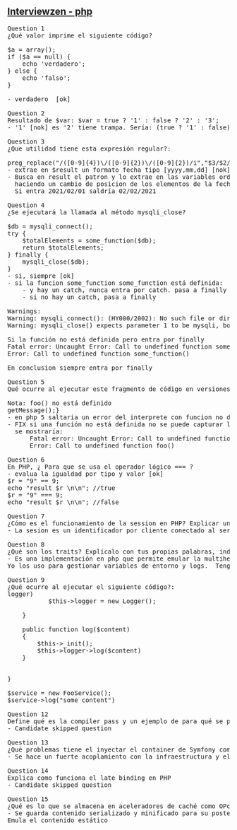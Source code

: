 ## [Interviewzen - php](https://www.interviewzen.com/interview/56fvshF)
<pre style="margin:0; padding: 0;">
Question 1
¿Qué valor imprime el siguiente código?

$a = array();
if ($a == null) { 
    echo 'verdadero';
} else {
    echo 'falso';
}

- verdadero  [ok]

Question 2
Resultado de $var: $var = true ? '1' : false ? '2' : '3';
- '1' [nok] es '2' tiene trampa. Sería: (true ? '1' : false) ? '2' : '3';

Question 3
¿Que utilidad tiene esta expresión regular?:

preg_replace("/([0-9]{4})\/([0-9]{2})\/([0-9]{2})/i","$3/$2/$1",$result);
- extrae en $result un formato fecha tipo [yyyy,mm,dd] [nok]
- Busca en result el patron y lo extrae en las variables ordenadas \$3 \$2 \$1, 1:año, 2:mes, 3:día con estas variables definidas se forma el string de remplazo
  haciendo un cambio de posicion de los elementos de la fecha
  Si entra 2021/02/01 saldría 02/02/2021

Question 4
¿Se ejecutará la llamada al método mysqli_close?

$db = mysqli_connect();
try {
    $totalElements = some_function($db);
    return $totalElements;
} finally {
    mysqli_close($db);
}
- si, siempre [ok]
- si la funcion some_function some_function está definida:
    - y hay un catch, nunca entra por catch. pasa a finally
    - si no hay un catch, pasa a finally

Warnings:
Warning: mysqli_connect(): (HY000/2002): No such file or director
Warning: mysqli_close() expects parameter 1 to be mysqli, bool given in

Si la función no está definida pero entra por finally
Fatal error: Uncaught Error: Call to undefined function some_function()
Error: Call to undefined function some_function()

En conclusion siempre entra por finally

Question 5
Qué ocurre al ejecutar este fragmento de código en versiones de PHP 5.x? ¿Y en PHP 7?

Nota: foo() no está definido
<?php

try {
  foo();

} catch (\Exception $e) { echo 'EXCEPTION: ' . $e->getMessage();}
- en php 5 saltaria un error del interprete con funcion no definida y en PHP 7 entraria por la excepcion y se mostraría un mensaje de función no definida [nok]
- FIX si una función no está definida no se puede capturar la excepcion con catch
  se mostraría:
      Fatal error: Uncaught Error: Call to undefined function foo()
      Error: Call to undefined function foo()

Question 6
En PHP, ¿ Para que se usa el operador lógico === ?
- evalua la igualdad por tipo y valor [ok]
$r = "9" == 9;
echo "result $r \n\n"; //true
$r = "9" === 9;
echo "result $r \n\n"; //false

Question 7
¿Cómo es el funcionamiento de la session en PHP? Explicar un poco el funcionamiento.
- La sesion es un identificador por cliente conectado al servidor de modo que sea identificado como único se usa junto con la gestión de cookies

Question 8
¿Qué son los traits? Explícalo con tus propias palabras, indica algún caso de uso en el que estaría bien aplicarlo y posibles contraindicaciones de usar traits.
- Es una implementación en php que permite emular la multiherencia. Los traits puede que sobrescriban métodos ya existentes. Se usa para extender una funcionalidad sin aplicar herencia.
Yo los uso para gestionar variables de entorno y logs.  Tengo un trait con cada funcionalidad y lo agrego en la clase según la necesidad.

Question 9
¿Qué ocurre al ejecutar el siguiente código?:
<?php
function sum(int $a, int $b)
{
    return $a + $b;
}

$a = 5;
$b = "4";

echo " $a + $b = " . sum($a, $b);
- en php 7 daría un error en el interprete porque se ha definido un tipo entero en b y se esta pasando un string "4"

Question 10
¿Qué son los estándares PSR?
- son en su mayoría estructuras de arquitectura de software que garantizan una uniformidad de interacción con estas ya que se basan en interfaces.  Esto hace posible cambiar ciertas piezas del código por otras siempre y cuando cumplan el stándar

Question 11
Define un servicio en Symfony llamado foo (utiliza el namespace que quieras para la clase Foo) que tenga como dependencia el servicio de Logger de Symfony, y que no se instancie hasta que no se utilice.
<?php
namespace App\Services;

use Symfony\Logger;

class FooService{
    private $logger;
    
    private function _init(){
        if(!$this->logger)
           $this->logger = new Logger();
           
    }
    
    public function log($content)
    {
        $this->_init();
        $this->logger->log($content)
    }
    
    
}

$service = new FooService();
$service->log("some content")

Question 12
Define qué es la compiler pass y un ejemplo de para qué se puede utilizar.
- Candidate skipped question

Question 13
¿Qué problemas tiene el inyectar el container de Symfony como parámetro a una clase de nuestro dominio?
- Se hace un fuerte acoplamiento con la infraestructura y el dominio no debe interactuar directamente por tipo sino por contrato

Question 14
Explica como funciona el late binding en PHP
- Candidate skipped question

Question 15
¿Qué es lo que se almacena en aceleradores de caché como OPcache o APC?
- Se guarda contenido serializado y minificado para su posterior reutilización sin tener que recompilar el contenido.
Emula el contenido estático
</pre>
